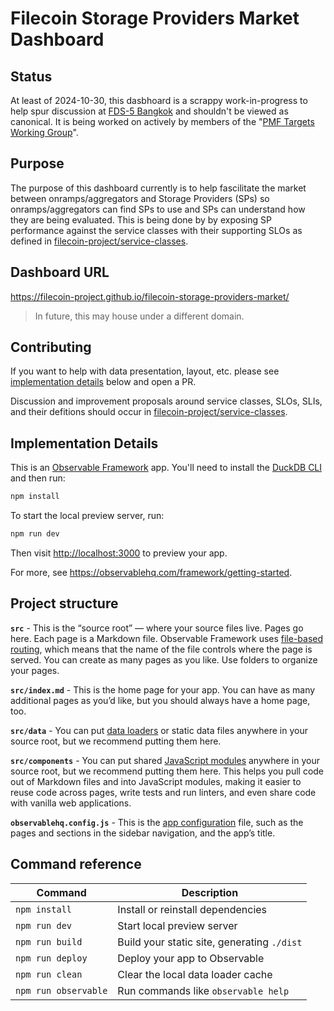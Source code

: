 # Filecoin Storage Providers Market Dashboard

## Status

At least of 2024-10-30, this dasbhoard is a scrappy work-in-progress to help spur discussion at [FDS-5 Bangkok](https://www.fildev.io/FDS-5) and shouldn't be viewed as canonical.  It is being worked on actively by members of the "[PMF Targets Working Group](https://protocollabs.notion.site/Filecoin-PMF-Targets-Working-Group-111837df73d480b6a3a9e5bfd73063de?pvs=4)".

## Purpose

The purpose of this dashboard currently is to help fascilitate the market between onramps/aggregators and Storage Providers (SPs) so onramps/aggregators can find SPs to use and SPs can understand how they are being evaluated.  This is being done by by exposing SP performance against the service classes with their supporting SLOs as defined in [filecoin-project/service-classes](https://github.com/filecoin-project/service-classes).

## Dashboard URL

https://filecoin-project.github.io/filecoin-storage-providers-market/

> In future, this may house under a different domain.

## Contributing

If you want to help with data presentation, layout, etc. please see [implementation details](#implementation-details) below and open a PR.

Discussion and improvement proposals around service classes, SLOs, SLIs, and their defitions should occur in [filecoin-project/service-classes](https://github.com/filecoin-project/service-classes).

## Implementation Details

This is an [Observable Framework](https://observablehq.com/framework) app. You'll need to install the [DuckDB CLI](https://duckdb.org/docs/installation/) and then run:

```bash
npm install
```

To start the local preview server, run:

```bash
npm run dev
```

Then visit <http://localhost:3000> to preview your app.

For more, see <https://observablehq.com/framework/getting-started>.

## Project structure

**`src`** - This is the “source root” — where your source files live. Pages go here. Each page is a Markdown file. Observable Framework uses [file-based routing](https://observablehq.com/framework/routing), which means that the name of the file controls where the page is served. You can create as many pages as you like. Use folders to organize your pages.

**`src/index.md`** - This is the home page for your app. You can have as many additional pages as you’d like, but you should always have a home page, too.

**`src/data`** - You can put [data loaders](https://observablehq.com/framework/loaders) or static data files anywhere in your source root, but we recommend putting them here.

**`src/components`** - You can put shared [JavaScript modules](https://observablehq.com/framework/javascript/imports) anywhere in your source root, but we recommend putting them here. This helps you pull code out of Markdown files and into JavaScript modules, making it easier to reuse code across pages, write tests and run linters, and even share code with vanilla web applications.

**`observablehq.config.js`** - This is the [app configuration](https://observablehq.com/framework/config) file, such as the pages and sections in the sidebar navigation, and the app’s title.

## Command reference

| Command           | Description                                              |
| ----------------- | -------------------------------------------------------- |
| `npm install`            | Install or reinstall dependencies                        |
| `npm run dev`        | Start local preview server                               |
| `npm run build`      | Build your static site, generating `./dist`              |
| `npm run deploy`     | Deploy your app to Observable                            |
| `npm run clean`      | Clear the local data loader cache                        |
| `npm run observable` | Run commands like `observable help`                      |
